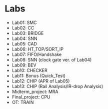 # Labs
 - Lab01: SMC 
 - Lab02: CC 
 - Lab03: BRIDGE
 - Lab04: SNN
 - Lab05: CAD
 - Lab06: HT_TOP/SORT_IP
 - Lab07: FIFO/Handshake
 - Lab08: SNN (clock gate ver. of Lab04)
 - Lab09: BEV
 - Lab10: CHECKER
 - Lab11: Bonus (Quick_Test)
 - Lab12: CHIP (APR of Lab05)
 - Lab13: CHIP (Rail Analysis/IR-drop Analysis)
 - Midterm_project: MRA
 - Final_project: CPU
 - OT: TRAIN

